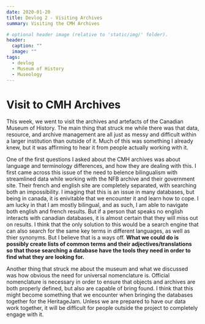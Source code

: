 ```yaml
---
date: 2020-01-20
title: Devlog 2 - Visiting Archives
summary: Visiting the CMH Archives

# optional header image (relative to 'static/img/' folder).
header:
  caption: ""
  image: ""
tags:
  - devlog
  - Museum of History
  - Museology
---
```


# Visit to CMH Archives

This week, we went to visit the archives and artefacts of the Canadian Museum of History. The main thing that struck me while there was that data, resource, and archive management are all just as messy and difficult within a larger institution than outside of it. Much of this was something I already knew, but it was affirming to hear it from people actually working with it.

One of the first questions I asked about the CMH archives was about language and terminology differences, and how they are dealing with this. I first came across this issue of the need to belence bilingualism with streamlined data while working with the NFB archive and their government site. Their french and english site are completely separated, with searching both an impossibility. I imaging that this is an issue in many databases, but being in canada, it is enivitable that we encounter it and learn how to cope. I am lucky in that I am mostly bilingual, and as such, I am able to navigate both english and french results. But if a person that speaks no english interacts with canadian databases, it is almost certain that they will miss out on results. I think that the only solution to this would be a search engine that can also search for the same key terms in different languages, as well as thier synonyms. But I believe that is a ways off. **What we could do is possibly create lists of common terms and their adjectives/translations so that those searching a database have the tools they need in order to find what they are looking for.**

Another thing that struck me about the museum and what we discussed was how obvious the need for universal nomenclature is. Official nomenclature is necessary in order to ensure that objects and archives are both properly defined, but also are capable of bring found. I think that this might become something that we encounter when bringing the databases together for the HeritageJam. Unless we are prepared to have our data work together, it will be difficult for people outside the project to completely engage with it. 
